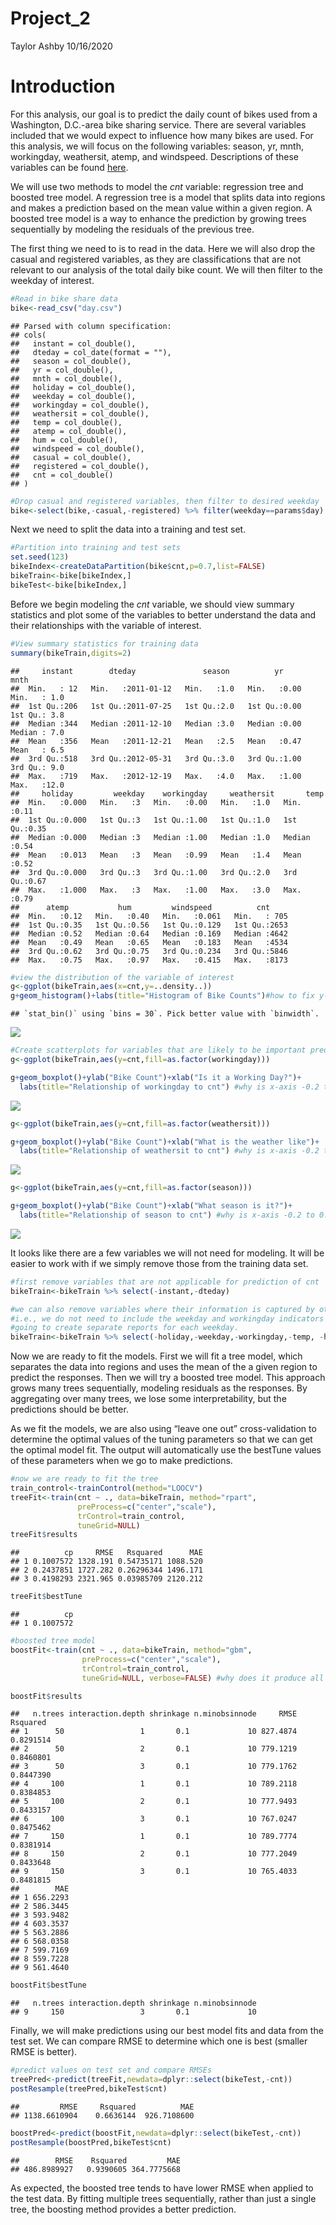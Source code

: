 Project\_2
================
Taylor Ashby
10/16/2020

# Introduction

For this analysis, our goal is to predict the daily count of bikes used
from a Washington, D.C.-area bike sharing service. There are several
variables included that we would expect to influence how many bikes are
used. For this analysis, we will focus on the following variables:
season, yr, mnth, workingday, weathersit, atemp, and windspeed.
Descriptions of these variables can be found
[here](https://archive.ics.uci.edu/ml/datasets/Bike+Sharing+Dataset).

We will use two methods to model the *cnt* variable: regression tree and
boosted tree model. A regression tree is a model that splits data into
regions and makes a prediction based on the mean value within a given
region. A boosted tree model is a way to enhance the prediction by
growing trees sequentially by modeling the residuals of the previous
tree.

The first thing we need to is to read in the data. Here we will also
drop the casual and registered variables, as they are classifications
that are not relevant to our analysis of the total daily bike count. We
will then filter to the weekday of interest.

``` r
#Read in bike share data
bike<-read_csv("day.csv")
```

    ## Parsed with column specification:
    ## cols(
    ##   instant = col_double(),
    ##   dteday = col_date(format = ""),
    ##   season = col_double(),
    ##   yr = col_double(),
    ##   mnth = col_double(),
    ##   holiday = col_double(),
    ##   weekday = col_double(),
    ##   workingday = col_double(),
    ##   weathersit = col_double(),
    ##   temp = col_double(),
    ##   atemp = col_double(),
    ##   hum = col_double(),
    ##   windspeed = col_double(),
    ##   casual = col_double(),
    ##   registered = col_double(),
    ##   cnt = col_double()
    ## )

``` r
#Drop casual and registered variables, then filter to desired weekday
bike<-select(bike,-casual,-registered) %>% filter(weekday==params$day)
```

Next we need to split the data into a training and test set.

``` r
#Partition into training and test sets
set.seed(123)
bikeIndex<-createDataPartition(bike$cnt,p=0.7,list=FALSE)
bikeTrain<-bike[bikeIndex,]
bikeTest<-bike[bikeIndex,]
```

Before we begin modeling the *cnt* variable, we should view summary
statistics and plot some of the variables to better understand the data
and their relationships with the variable of interest.

``` r
#View summary statistics for training data
summary(bikeTrain,digits=2)
```

    ##     instant        dteday               season          yr            mnth     
    ##  Min.   : 12   Min.   :2011-01-12   Min.   :1.0   Min.   :0.00   Min.   : 1.0  
    ##  1st Qu.:206   1st Qu.:2011-07-25   1st Qu.:2.0   1st Qu.:0.00   1st Qu.: 3.8  
    ##  Median :344   Median :2011-12-10   Median :3.0   Median :0.00   Median : 7.0  
    ##  Mean   :356   Mean   :2011-12-21   Mean   :2.5   Mean   :0.47   Mean   : 6.5  
    ##  3rd Qu.:518   3rd Qu.:2012-05-31   3rd Qu.:3.0   3rd Qu.:1.00   3rd Qu.: 9.0  
    ##  Max.   :719   Max.   :2012-12-19   Max.   :4.0   Max.   :1.00   Max.   :12.0  
    ##     holiday         weekday    workingday     weathersit       temp     
    ##  Min.   :0.000   Min.   :3   Min.   :0.00   Min.   :1.0   Min.   :0.11  
    ##  1st Qu.:0.000   1st Qu.:3   1st Qu.:1.00   1st Qu.:1.0   1st Qu.:0.35  
    ##  Median :0.000   Median :3   Median :1.00   Median :1.0   Median :0.54  
    ##  Mean   :0.013   Mean   :3   Mean   :0.99   Mean   :1.4   Mean   :0.52  
    ##  3rd Qu.:0.000   3rd Qu.:3   3rd Qu.:1.00   3rd Qu.:2.0   3rd Qu.:0.67  
    ##  Max.   :1.000   Max.   :3   Max.   :1.00   Max.   :3.0   Max.   :0.79  
    ##      atemp           hum         windspeed          cnt      
    ##  Min.   :0.12   Min.   :0.40   Min.   :0.061   Min.   : 705  
    ##  1st Qu.:0.35   1st Qu.:0.56   1st Qu.:0.129   1st Qu.:2653  
    ##  Median :0.52   Median :0.64   Median :0.169   Median :4642  
    ##  Mean   :0.49   Mean   :0.65   Mean   :0.183   Mean   :4534  
    ##  3rd Qu.:0.62   3rd Qu.:0.75   3rd Qu.:0.234   3rd Qu.:5846  
    ##  Max.   :0.75   Max.   :0.97   Max.   :0.415   Max.   :8173

``` r
#view the distribution of the variable of interest
g<-ggplot(bikeTrain,aes(x=cnt,y=..density..))
g+geom_histogram()+labs(title="Histogram of Bike Counts")#how to fix y-axis %s
```

    ## `stat_bin()` using `bins = 30`. Pick better value with `binwidth`.

![](Wednesday_files/figure-gfm/EDA-1.png)<!-- -->

``` r
#Create scatterplots for variables that are likely to be important predictors
g<-ggplot(bikeTrain,aes(y=cnt,fill=as.factor(workingday)))

g+geom_boxplot()+ylab("Bike Count")+xlab("Is it a Working Day?")+ 
  labs(title="Relationship of workingday to cnt") #why is x-axis -0.2 to 0.2?
```

![](Wednesday_files/figure-gfm/EDA-2.png)<!-- -->

``` r
g<-ggplot(bikeTrain,aes(y=cnt,fill=as.factor(weathersit)))

g+geom_boxplot()+ylab("Bike Count")+xlab("What is the weather like")+ 
  labs(title="Relationship of weathersit to cnt") #why is x-axis -0.2 to 0.2?
```

![](Wednesday_files/figure-gfm/EDA-3.png)<!-- -->

``` r
g<-ggplot(bikeTrain,aes(y=cnt,fill=as.factor(season)))

g+geom_boxplot()+ylab("Bike Count")+xlab("What season is it?")+ 
  labs(title="Relationship of season to cnt") #why is x-axis -0.2 to 0.2?
```

![](Wednesday_files/figure-gfm/EDA-4.png)<!-- -->

It looks like there are a few variables we will not need for modeling.
It will be easier to work with if we simply remove those from the
training data set.

``` r
#first remove variables that are not applicable for prediction of cnt
bikeTrain<-bikeTrain %>% select(-instant,-dteday)

#we can also remove variables where their information is captured by other variables
#i.e., we do not need to include the weekday and workingday indicators since we are
#going to create separate reports for each weekday.
bikeTrain<-bikeTrain %>% select(-holiday,-weekday,-workingday,-temp, -hum)
```

Now we are ready to fit the models. First we will fit a tree model,
which separates the data into regions and uses the mean of the a given
region to predict the responses. Then we will try a boosted tree model.
This approach grows many trees sequentially, modeling residuals as the
responses. By aggregating over many trees, we lose some
interpretability, but the predictions should be better.

As we fit the models, we are also using “leave one out” cross-validation
to determine the optimal values of the tuning parameters so that we can
get the optimal model fit. The output will automatically use the
bestTune values of these parameters when we go to make predictions.

``` r
#now we are ready to fit the tree
train_control<-trainControl(method="LOOCV")
treeFit<-train(cnt ~ ., data=bikeTrain, method="rpart", 
               preProcess=c("center","scale"),
               trControl=train_control, 
               tuneGrid=NULL)
treeFit$results
```

    ##          cp     RMSE   Rsquared      MAE
    ## 1 0.1007572 1328.191 0.54735171 1088.520
    ## 2 0.2437851 1727.282 0.26296344 1496.171
    ## 3 0.4198293 2321.965 0.03985709 2120.212

``` r
treeFit$bestTune
```

    ##          cp
    ## 1 0.1007572

``` r
#boosted tree model
boostFit<-train(cnt ~ ., data=bikeTrain, method="gbm", 
                preProcess=c("center","scale"),
                trControl=train_control, 
                tuneGrid=NULL, verbose=FALSE) #why does it produce all those different iterations, with no apparent variation?

boostFit$results
```

    ##   n.trees interaction.depth shrinkage n.minobsinnode     RMSE  Rsquared
    ## 1      50                 1       0.1             10 827.4874 0.8291514
    ## 2      50                 2       0.1             10 779.1219 0.8460801
    ## 3      50                 3       0.1             10 779.1762 0.8447390
    ## 4     100                 1       0.1             10 789.2118 0.8384853
    ## 5     100                 2       0.1             10 777.9493 0.8433157
    ## 6     100                 3       0.1             10 767.0247 0.8475462
    ## 7     150                 1       0.1             10 789.7774 0.8381914
    ## 8     150                 2       0.1             10 777.2049 0.8433648
    ## 9     150                 3       0.1             10 765.4033 0.8481815
    ##        MAE
    ## 1 656.2293
    ## 2 586.3445
    ## 3 593.9482
    ## 4 603.3537
    ## 5 563.2886
    ## 6 568.0358
    ## 7 599.7169
    ## 8 559.7228
    ## 9 561.4640

``` r
boostFit$bestTune
```

    ##   n.trees interaction.depth shrinkage n.minobsinnode
    ## 9     150                 3       0.1             10

Finally, we will make predictions using our best model fits and data
from the test set. We can compare RMSE to determine which one is best
(smaller RMSE is better).

``` r
#predict values on test set and compare RMSEs
treePred<-predict(treeFit,newdata=dplyr::select(bikeTest,-cnt))
postResample(treePred,bikeTest$cnt)
```

    ##         RMSE     Rsquared          MAE 
    ## 1138.6610904    0.6636144  926.7108600

``` r
boostPred<-predict(boostFit,newdata=dplyr::select(bikeTest,-cnt))
postResample(boostPred,bikeTest$cnt)
```

    ##        RMSE    Rsquared         MAE 
    ## 486.8989927   0.9390605 364.7775668

As expected, the boosted tree tends to have lower RMSE when applied to
the test data. By fitting multiple trees sequentially, rather than just
a single tree, the boosting method provides a better prediction.
